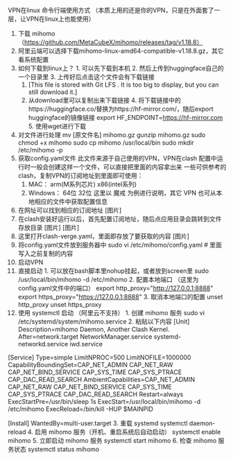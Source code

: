 VPN在linux 命令行端使用方式 （本质上用的还是你的VPN，只是在外面套了一层，让VPN在linux上也能使用）
1. 下载 mihomo （https://github.com/MetaCubeX/mihomo/releases/tag/v1.18.8）
  1. 阿里云端可以选择下载mihomo-linux-amd64-compatible-v1.18.8.gz，其它看系统配置
  2. 如何下载到linux上？
    1. 可以先下载到本机
    2. 然后上传到huggingface自己的一个目录里
    3. 上传好后点击这个文件会有下载链接
      1. [This file is stored with Git LFS . It is too big to display, but you can still download it.]
      2. 从download里可以复制出来下载链接
    4. 将下载链接中的https://huggingface.co/替换为https://hf-mirror.com/，随后export huggingface的镜像链接
export HF_ENDPOINT=https://hf-mirror.com
    5. 使用wget进行下载
2. 对文件进行处理
mv [原文件名] mihomo.gz
gunzip mihomo.gz
sudo chmod +x mihomo
sudo cp mihomo /usr/local/bin
sudo mkdir /etc/mihomo -p
3. 获取config.yaml文件
  此文件来源于自己使用的VPN，VPN在clash 配置中运行时一般会创建这样一个文件，可以直接把里面的内容拿出来
  一些可供参考的clash，复制VPN的订阅地址到里面即可使用：
    1. MAC：
    arm(M系列芯片)
    x86(intel系列)
    2. Windows：
    64位 
    32位
  这里以 魔戒 为例进行说明，其它 VPN 也可从本地相应的文件中获取配置信息
  1. 在网址可以找到相应的订阅地址
[图片]
  2. 在clash安装好运行以后，首先配置订阅地址，随后点应用目录会跳转到文件存放目录
[图片]
[图片]
  3. 这里打开clash-verge.yaml，里面即存放了要获取的内容
[图片]
4. 将config.yaml文件放到服务器中
sudo vi /etc/mihomo/config.yaml # 里面写入之前复制的内容
5. 启动VPN
  1. 直接启动
    1. 可以放在bash脚本里nohup挂起，或者放到screen里
sudo /usr/local/bin/mihomo -d /etc/mihomo
    2. 配置本地端口 （这里为config.yaml文件中的端口）
export http_proxy="http://127.0.0.1:8888"
export https_proxy="https://127.0.0.1:8888"
    3. 取消本地端口的配置
unset http_proxy
unset https_proxy
  2. 使用 systemctl 启动 （阿里云不支持）
    1. 创建 mihomo 服务
sudo vi /etc/systemd/system/mihomo.service
    2. 粘贴以下内容
[Unit]
Description=mihomo Daemon, Another Clash Kernel.
After=network.target NetworkManager.service systemd-networkd.service iwd.service

[Service]
Type=simple
LimitNPROC=500
LimitNOFILE=1000000
CapabilityBoundingSet=CAP_NET_ADMIN CAP_NET_RAW CAP_NET_BIND_SERVICE CAP_SYS_TIME CAP_SYS_PTRACE CAP_DAC_READ_SEARCH
AmbientCapabilities=CAP_NET_ADMIN CAP_NET_RAW CAP_NET_BIND_SERVICE CAP_SYS_TIME CAP_SYS_PTRACE CAP_DAC_READ_SEARCH
Restart=always
ExecStartPre=/usr/bin/sleep 1s
ExecStart=/usr/local/bin/mihomo -d /etc/mihomo
ExecReload=/bin/kill -HUP $MAINPID

[Install]
WantedBy=multi-user.target
    3. 重载 systemd
systemctl daemon-reload
    4. 启用 mihomo 服务（开机、重启系统后自动启动）
systemctl enable mihomo
    5. 立即启动 mihomo 服务
systemctl start mihomo
    6. 检查 mihomo 服务状态
systemctl status mihomo
